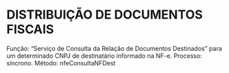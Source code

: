 # DISTRIBUIÇÃO DE DOCUMENTOS FISCAIS

Função: “Serviço de Consulta da Relação de Documentos Destinados” para um determinado
CNPJ de destinatário informado na NF-e.
Processo: síncrono.
Método: nfeConsultaNFDest
